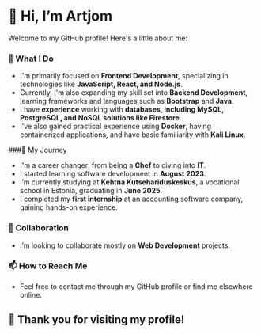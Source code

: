 # 👋 Hi, I’m Artjom

Welcome to my GitHub profile! Here's a little about me:

### 👀 What I Do
- I'm primarily focused on **Frontend Development**, specializing in technologies like **JavaScript, React, and Node.js**.
- Currently, I'm also expanding my skill set into **Backend Development**, learning frameworks and languages such as **Bootstrap** and **Java**.
- I have **experience** working with **databases, including MySQL, PostgreSQL, and NoSQL solutions like Firestore**.
- I've also gained practical experience using **Docker**, having containerized applications, and have basic familiarity with **Kali Linux**.

###🌱 My Journey
- I'm a career changer: from being a **Chef** to diving into **IT**.
- I started learning software development in **August 2023**.
- I’m currently studying at **Kehtna Kutsehariduskeskus**, a vocational school in Estonia, graduating in **June 2025**.
- I completed my **first internship** at an accounting software company, gaining hands-on experience.

### 💞️ Collaboration
- I’m looking to collaborate mostly on **Web Development** projects.

### 📫 How to Reach Me
- Feel free to contact me through my GitHub profile or find me elsewhere online.

## 🫶 Thank you for visiting my profile!
